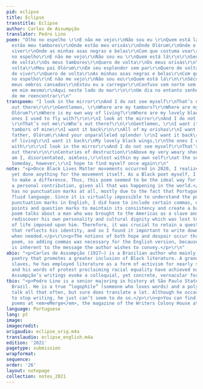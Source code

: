 ```yaml
---
pid: eclipse
title: Eclipse
transtitle: Eclipse
author: Carlos de Assumpção
translator: Pedro Lino
poem: "Olho no espelho \r\nE não me vejo\r\nNão sou eu \r\nQuem está la\r\n\r\nSenhores\r\nOnde
  estão meu tambores\r\nOnde estão meu orixás\r\nOnde Olórum\r\nOnde o meu modo de
  viver\r\nOnde as minhas asas negras e belas\r\nCom que costuma voar\r\n\r\nOlho
  no espelho\r\nE não me vejo\r\nNão sou eu \r\nQuem está lá\r\n\r\nSenhores\r\nQuero
  de volta\r\nOs meus tambores\r\nQuero de volta\r\nOs meus orixás\r\n\r\nQuero de
  volta\r\nMeu pai Olórum\r\nEm seu esplendor sem par\r\nQuero de volta\r\nO meu modo
  de viver\r\nQuero de volta\r\nAs minhas asas negras e belas\r\nCom que costuma voar\r\n\r\nOlho
  no espelho\r\nE não me vejo\r\nNão sou eu\r\nQuem está lá\r\n\r\nSéculos de destruição\r\nSob
  meus ombros cansados\r\nEstou eu a carregar\r\nConfuso sem norte sem rumo\r\nPerdido
  em mim mesmo\r\nAqui neste lado do mar\r\n\r\nUm dia no entanto senhores\r\nEu hei
  de me reencontrar\r\n"
transpoem: "I look in the mirror\r\nAnd I do not see myself\r\nThat’s not me\r\nWho’s
  out there\r\n\r\nGentlemen, \r\nWhere are my tambors?\r\nWhere are my orishas?\r\nWhere,
  Olórum?\r\nWhere is my own way of living?\r\nWhere are my lovely black wings,\r\nthe
  ones I used to fly with?\r\n\r\nI look at the mirror\r\nAnd I do not see myself
  \r\nThat’s not me\r\nWho’s out there?\r\n\r\nGentlemen, \r\nI want it back\r\nThe
  tambors of mine\r\nI want it back\r\n\r\nAll of my orishas\r\nI want it all back\r\nMy
  father, Olórum\r\nAnd your unparalleled splendor \r\nI want it back\r\nMy own way
  of living\r\nI want it back\r\nMy lovely black wings,\r\nthe ones I used to fly
  with\r\n\r\nI look in the mirror\r\nAnd I do not see myself\r\nThat’s not me\r\nWho’s
  out there\r\n\r\nCenturies of destruction\r\nAbove my very weary shoulders\r\nHere
  am I, disorientated, aimless,\r\nlost within my own self\r\nat the seaside\r\n\r\nGentlemen!
  Someday, however,\r\nI hope to find myself once again\r\n"
note: "<p>Once Black Lives Matter movements occurred in 2020, I realized I hadn’t
  yet done anything for the movement itself. As a Black poet myself, I knew I had
  to make a difference. Thus, this poem seemed to be the ideal way for me to make
  a personal contribution, given all that was happening in the world.</p>\r\n<p>“Eclipse”
  has no punctuation marks at all, mostly due to the fact that Portuguese is a fairly
  fluid language. Since it is virtually impossible to understand the poem without
  punctuation marks in English, I did have to include certain commas, exclamation
  points and question marks to maintain its consistency and create a balance.</p>\r\n<p>The
  poem talks about a man who was brought to the Americas as a slave and sought to
  rediscover his own personality and cultural dignity which was lost to the new way
  of life imposed upon him. Therefore, it was crucial to retain a questioning tone
  that reflects his identity, and so I found it important to write down question marks
  when needed.</p>\r\n<p>The notions of both hope and despair occur throughout the
  poem, so adding commas was necessary for the English version, because this juxtaposition
  is inherent to the message the author wishes to convey.</p>\r\n"
abio: "<p>Carlos de Assumpção (1927–) is a Brazilian author who mainly writes anti-racist
  poetry that promotes a greater inclusion of Black literature. A grandson of former
  slaves, he has employed literature as a form of activism for nearly seven decades,
  and his words of protest proclaiming racial equality have achieved national recognition.
  Assumpção’s writings evoke a colloquial, yet concrete, vernacular form of speech.</p>"
tbio: "<p>Pedro Lino is a senior majoring in history at São Paulo State University,
  Brazil. He is a true “logophile” (someone who loves words) and a polyglot who doesn’t
  talk all that often, but sure does translate a lot. Although he occasionally tries
  to stop writing, he just can’t seem to do so.</p>\r\n<p>You can find some of Pedro’s
  poems at <em>eMerge</em>, the magazine of the Writers Colony House at Dairy Hollow.</p>\r\n"
language: Portuguese
lang: pt
image:
imagecredit:
origaudio: eclipse_orig.m4a
translaudio: eclipse_english.m4a
edition: '2021'
pagetype: submission
wrapformat:
sequence:
order: '26'
layout: notepage
collection: notes_2021
---
```

